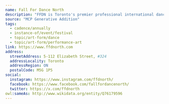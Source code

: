 ```yaml
---
name: Fall For Dance North
description: "FFDN is Toronto's premier professional international dance festival that exists to break boundaries and remove barriers. With pluralism and affordability at its core, FFDN celebrates, nurtures and amplifies established and emerging Canadian dance artists, creates global connections, and inspires future audiences to sustain the artform."
source: "MCP Generative Addition"
tags:
  - cadence/annually
  - instance-of/event/festival
  - topic/art-form/dance
  - topic/art-form/performance-art
link: https://www.ffdnorth.com
address:
  streetAddress: 5-112 Elizabeth Street, #324
  addressLocality: Toronto
  addressRegion: ON
  postalCode: M5G 1P5
social:
  instagram: https://www.instagram.com/ffdnorth/
  facebook: https://www.facebook.com/fallfordancenorth/
  twitter: https://x.com/ffdnorth
owl:sameAs: http://www.wikidata.org/entity/Q76179596
---
```

